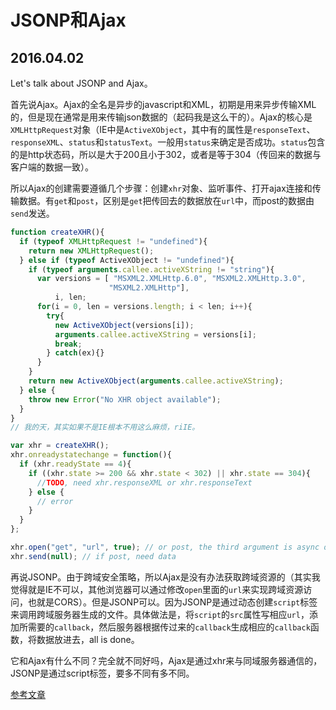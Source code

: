 # JSONP和Ajax
## 2016.04.02

Let's talk about JSONP and Ajax。

首先说Ajax。Ajax的全名是异步的javascript和XML，初期是用来异步传输XML的，但是现在通常是用来传输json数据的（起码我是这么干的）。Ajax的核心是`XMLHttpRequest`对象（IE中是`ActiveXObject`，其中有的属性是`responseText`、`responseXML`、`status`和`statusText`。一般用`status`来确定是否成功。`status`包含的是http状态码，所以是大于200且小于302，或者是等于304（传回来的数据与客户端的数据一致）。

所以Ajax的创建需要遵循几个步骤：创建`xhr`对象、监听事件、打开ajax连接和传输数据。有`get`和`post`，区别是`get`把传回去的数据放在`url`中，而post的数据由`send`发送。
```javascript
function createXHR(){
  if (typeof XMLHttpRequest != "undefined"){
    return new XMLHttpRequest();
  } else if (typeof ActiveXObject != "undefined"){
    if (typeof arguments.callee.activeXString != "string"){
      var versions = [ "MSXML2.XMLHttp.6.0", "MSXML2.XMLHttp.3.0",
                      "MSXML2.XMLHttp"],
          i, len;
      for(i = 0, len = versions.length; i < len; i++){
        try{
          new ActiveXObject(versions[i]);
          arguments.callee.activeXString = versions[i];
          break;
        } catch(ex){}
      }
    }
    return new ActiveXObject(arguments.callee.activeXString);
  } else {
    throw new Error("No XHR object available");
  }
}
// 我的天，其实如果不是IE根本不用这么麻烦，riIE。

var xhr = createXHR();
xhr.onreadystatechange = function(){
  if (xhr.readyState == 4){
    if ((xhr.state >= 200 && xhr.state < 302) || xhr.state == 304){
      //TODO, need xhr.responseXML or xhr.responseText
    } else {
      // error
    }
  }
};

xhr.open("get", "url", true); // or post, the third argument is async or not async
xhr.send(null); // if post, need data

```

再说JSONP。由于跨域安全策略，所以Ajax是没有办法获取跨域资源的（其实我觉得就是IE不可以，其他浏览器可以通过修改`open`里面的`url`来实现跨域资源访问，也就是CORS）。但是JSONP可以。因为JSONP是通过动态创建`script`标签来调用跨域服务器生成的文件。具体做法是，将`script`的`src`属性写相应`url`，添加所需要的`callback`，然后服务器根据传过来的`callback`生成相应的`callback`函数，将数据放进去，all is done。

它和Ajax有什么不同？完全就不同好吗，Ajax是通过xhr来与同域服务器通信的，JSONP是通过script标签，要多不同有多不同。

[参考文章](http://blog.csdn.net/superhosts/article/details/9057301)
